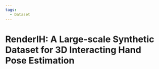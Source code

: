 ```yaml
---
tags:
  - Dataset
---
```

# RenderIH: A Large-scale Synthetic Dataset for 3D Interacting Hand Pose Estimation
